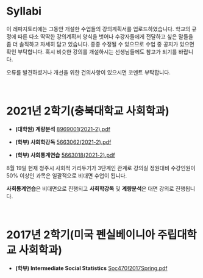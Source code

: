 # Syllabi

이 레파지토리에는 그동안 개설한 수업들의 강의계획서를 업로드하였습니다. 학교의 규정에 따른 다소 딱딱한 강의계획서 양식을 벗어나 수강자들에게 전달하고 싶은 말들을 좀 더 솔직하고 자세히 담고 있습니다. 종종 수정될 수 있으므로 수업 중 공지가 있으면 확인 부탁합니다. 혹시 비슷한 강의를 개설하시는 선생님들께도 참고가 되기를 바랍니다.

오류를 발견하셨거나 개선을 위한 건의사항이 있으시면 코멘트 부탁합니다.

<br/>

# 2021년 2학기(충북대학교 사회학과)

- **(대학원) 계량분석** [8969001(2021-2).pdf](https://github.com/hxk271/Syllabi/blob/main/8969001(2021-2).pdf)

- **(학부) 사회학강독** [5663062(2021-2).pdf](https://github.com/hxk271/Syllabi/blob/main/5663062(2021-2).pdf)

- **(학부) 사회통계연습** [5663018(2021-2).pdf](https://github.com/hxk271/Syllabi/blob/main/5663018(2021-2).pdf)


8월 19일 현재 청주시 사회적 거리두기가 3단계인 관계로 강의실 정원대비 수강인원이 50% 이상인 과목은 일괄적으로 비대면 수업이 됩니다.

**사회통계연습**은 비대면으로 진행되고 **사회학강독** 및 **계량분석**은 대면 강의로 진행됩니다.


<br/>


# 2017년 2학기(미국 펜실베이니아 주립대학교 사회학과)

- **(학부) Intermediate Social Statistics** [Soc470!2017Spring.pdf](https://github.com/hxk271/Syllabi/blob/main/Soc470!2017Spring.pdf)



